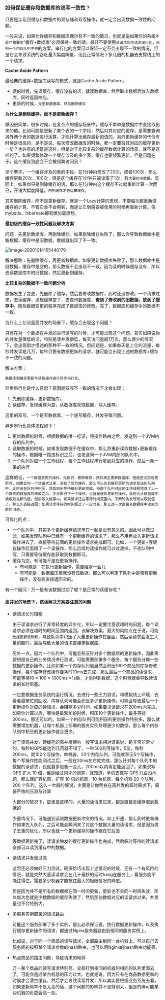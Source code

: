 ### 如何保证缓存和数据库的双写一致性？

只要是涉及到缓存和数据库的双存储和双写操作，就一定会出现数据一致性的问题。

一般来说，如果允许缓存和数据库偶尔有不一致的情况，也就是说如果你的系统`不是严格要求`“缓存+数据库”必须保持一致的话，最好不要使用`读请求和写请求串行化，串到一个内存队列中去`的方案。串行化的方案可以保证一定不会出现不一致的情况，但是它会导致系统的吞吐量大幅度降低，用比正常情况下多几倍的机器去支撑线上的一个请求。

**Cache Aside Pattern**

最经典的缓存+数据库读写的模式，就是Cache Aside Pattern。

* 读的时候，先读缓存，缓存没有的话，就读数据库，然后取出数据后放入数据库，同时返回响应。
* 更新的时候，`先更新数据库，然后删除缓存`

 **为什么是删除缓存，而不是更新缓存？**

原因很简单，很多时候，在复杂点的缓存场景中，缓存不单单是数据库中直接取出来的值。比如可能是更新了某个表的一个字段，然后对其对应的缓存，是需要查询另外两个表的数据进行运算，才能计算出缓存最新的值的。另外更新缓存的代价有时候是很高的，是不是说，每次修改数据库的时候，都一定要将其对应的缓存更新一份？也许有的场景是这样，但是对于比较复杂的缓存数据计算的场景，就不是这样的了。如果频繁修改一个缓存涉及的多个表，缓存也要频繁更新。但是问题在于，这个缓存到底会不会被频繁访问到？

举个栗子，一个缓存涉及的表的字段，在1分钟内修改了20次，或者100次，那么缓存更新20次，100次；但是这个缓存在1分钟只被读取了1次，有`大量的冷数据`。实际上，如果你只是删除缓存的话，那么在1分钟内这个缓存不过就重新计算一次而已，开销大幅度降低。`用到缓存才去运算缓存`。

其实删除缓存，而不是更新缓存，就是一个Lazy计算的思想，不要每次都重新做缓存的计算，不管它会不会用到，而是让它到需要被使用的时候再重新计算。像mybatis、hibernate都有懒加载思想。

**最初级的缓存一致性问题及解决方案**

问题：先更新数据库，再删除缓存。如果删除缓存失败了，那么会导致数据库中是新数据，缓存中是旧数据，数据就出现了不一致。

![image-20201014165440179](/Users/tanglongan/Notes/中间件/Redis/.images//image-20201014165440179.png)

解决思路：先删除缓存，再更新数据库。如果更新数据库失败了，那么数据库中是旧数据，缓存中是空的，那么数据不会出现不一致。因为读的时候缓存没有，所以去读数据库中的旧数据，然后更新到缓存。

**比较复杂的数据不一致问题分析**

数据发生了变更，先删除了缓存，然后要修改数据库，此时还没修改。一个请求过来，去读缓存，发现缓存空了，去查询数据库，**查到了修改前的旧数据，放到了缓存中**。随后数据变更的程序完成了数据库的修改。完了，数据库和缓存中的数据不一致。

为什么上亿流量高并发的场景下，缓存会出现这个问题？

只有在对一个数据在并发的进行读写的时候，才可能出现这个问题。其实如果说你的并发量很低的话，特别是读并发很低，每天访问量就1万次，那么很少的情况下，会出现刚才描述的那种不一致的情况。但问题是，如果每天是上亿的流量，每秒并发读是几万，每秒只要有数据更新的请求，就可能会出现上述的数据库+缓存不一致的问题。

解决方案：

`数据库和缓存更新与读取操作进行异步串行化。`

异步串行化是什么意思？原因是双写不一致的情况下才会出现：

1. 先删除缓存，更新数据库。
2. 读缓存，发现缓存为空，从数据库获取数据，写入缓存。

这里的双写，一个是写数据库，一个是写缓存，并发导致问题。

异步串行化具体流程如下：

1. 更新数据的时候，根据数据的唯一标识，将操作路由之后，发送到一个JVM内存的队列中。
2. 读取数据的时候，如果发现数据不在缓存中，那么将重新读取数据+更新缓存的操作，根据唯一路由标识之后，也发送同一个JVM内部的队列中。
3. 一个队列对应一个工作线程，每个工作线程串行拿到对应的操作，然后一条一条的执行

这样的话，`一个数据变更的操作，先执行，删除缓存，然后再去更新数据库，但是还没完成更新时，如果此时一个读请求过来，读到了空的缓存，那么可以先将缓存更新的请求发送到队列中，此时会在队列中积压，然后同步等待缓存更新完成，待那个队列对应的工作线程完成了上一个操作的数据库的修改之后，才会执行下一个操作，也就是缓存更新的操作，此时会从数据库中读取到最新的值，然后写入缓存中。如果请求还在等待时间范围内，不断轮询发现可以取到值了，那么久直接返回；如果请求等待的时间超过了一定时长，那么这一次直接从数据库中读取当前的旧值。`

可优化的点：

* 一个队列中，其实多个更新缓存请求串在一起是没有意义的。因此可以做过滤，如果发现队列中已经有一个更新缓存的请求了，那么不用再放入更新请求操作进去了，直接等待前面的更新操作请求完成即可。比如，一个更新+写缓存操作后面跟了一个读操作，那么后续的读操作就可以过滤掉，不往队列中写，只需要等待缓存能获取到数据即可。
* 缓存为空，有可能不是在更新操作。
  * 有可能是：在执行更新操作，需要阻塞一会儿
  * 有可能是：数据库压根就没有该数据，那么可以判定下队列中是否有更新操作，没有则直接返回空的。

有一个疑问：万一是有该数据过期了呢？是正常的读缓存呢？

#### **高并发的场景下，该读解决方案要注意的问题**

* 读请求长时阻塞

  由于读请求进行了非常轻度的异步化，所以一定要注意读超时的问题，每个读请求必须在超时的时间范围内返回。该解决方案，最大的风险点在于说，可能`数据更新很频繁`，导致队列中积压了大量更新操作在里面，然后读请求会发生大量的超时，最后导致大量的请求直接走数据库。

  另外一点，因为一个队列中，可能会积压针对多个数据项的更新操作，因此需要根据自己的业务情况进行测试，可能需要部署多个服务，每个服务分摊一些数据的更新操作。比如如果一个内存队列里居然会积压100个商品的库存修改操作，每个库存修改操作要耗时10ms去完成，那么最后一个商品的读请求，可能等待10 * 100 = 1000ms =1s后，才能得到数据。这个时候就会导致读请求的长时阻塞。

  一定要根据业务系统的运行情况，去进行一些压力测试，和模拟线上环境，去看看最繁忙的回收，内存队列可能会积压多少更新操作，可能会导致最后一个更新操作对应的读请求，会阻塞多少时间，如果要求读请求在200ms内完成，如果你计算过后，哪怕是最繁忙的时候，积压10个更新操作，最多等待200ms，那还可以的。如果一个内存队列可能积压的更新操作特别多，那么就需要增加机器，让每个机器上部署的服务实例处理更少的数据，那么每个内存队列中积压的更新操作就会更少。

  对于读高并发、读缓存的高并发架构一般写请求相对读来说，是非常非常少的。每秒的QPS能达到几百就不错了。一秒500的写操作，5份，每秒200ms，就100个写操作，单机器，20个内存队列，可能就积压5个写操作，每个写操作性能测试之后，一般在20ms左右就完成，那么针对每个队列中的数据的读请求，也就最多阻塞一会儿，200ms以内肯定能返回了。如果说写 QPS 扩大 10 倍，但是经过刚才的测算，就知道，单机支撑写 QPS 几百没问题，那么就扩容机器，扩容 10 倍的机器，10 台机器，每个机器 20 个队列，200 个队列。这么一大段的解说，主要是让你明白在高并发的超时需求下，需要严格的压测与计算

  大部分的情况下，应该是这样的，大量的读请求过来，都是直接走缓存取到数据的

  少量情况下，可能遇到读跟数据更新冲突的情况，如上所述，那么此时更新操作如果先入队列，之后可能会瞬间来了对这个数据大量的读请求，但是因为做了去重的优化，所以也就一个更新缓存的操作跟在它后面

  等数据更新完了，读请求触发的缓存更新操作也完成，然后临时等待的读请求全部可以读到缓存中的数据。

* 读请求并发量过高

  这里还必须做好压力测试，确保恰巧出现上述情况的时候，还有一个有风险的情况，就是突然大量读请求会在几十毫秒的延时hang在服务上，看服务能不能扛得住，需要多少机器才能抗住最大的极限情况的峰值。
  
  但是因为并不是所有的数据都在同一时间更新，更新也不会同一时间失效，所以每次也就是少数数据的缓存失效了，然后那些数据对应的读请求过来，并发量也不会特别大。
  
* 多服务实例部署的请求路由

  可能这个服务部署了多个实例，那么必须保证说，执行数据更新操作，以及执行缓存更新操作的请求，都通过Nginx服务器路由到相同的服务实例上。

  比如说，对于同一个商品的读写请求，全部路由到同一台机器上。可以自己去服务间的按照某个请求参数的hash路由，也可以用Nginx的hash路由功能等。

* 热点商品的路由问题，导致请求的倾斜

  万一某个商品的读写请求特别高，全部打到相同的机器的相同的队列里面去了，可能会造成某台机器的压力过大。也就是说，因为只有在商品数据更新的时候才会清空缓存，然后才会导致读写并发，所以其实要根据业务系统去看，如果更新频率不是太高的话，这个问题的影响并不是特别大，但是的确可能某些机器的负载会高一些。